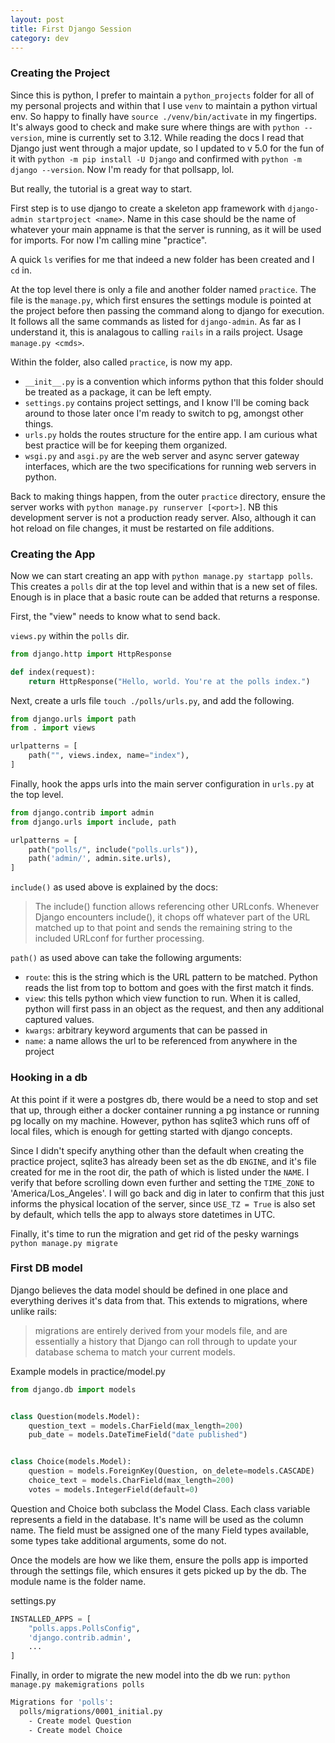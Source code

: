 ```yaml
---
layout: post
title: First Django Session
category: dev
---
```


### Creating the Project
Since this is python, I prefer to maintain a `python_projects` folder for all of my personal projects and within that I use `venv` to maintain a python virtual env. So happy to finally have `source ./venv/bin/activate` in my fingertips. It's always good to check and make sure where things are with `python --version`, mine is currently set to 3.12. While reading the docs I read that Django just went through a major update, so I updated to v 5.0 for the fun of it with `python -m pip install -U Django` and confirmed with `python -m django --version`. Now I'm ready for that pollsapp, lol.

But really, the tutorial is a great way to start. 

First step is to use django to create a skeleton app framework with `django-admin startproject <name>`. Name in this case should be the name of whatever your main appname is that the server is running, as it will be used for imports. For now I'm calling mine "practice".

A quick `ls` verifies for me that indeed a new folder has been created and I `cd` in. 

At the top level there is only a file and another folder named `practice`. The file is the `manage.py`, which first ensures the settings module is pointed at the project before then passing the command along to django for execution. It follows all the same commands as listed for `django-admin`. As far as I understand it, this is analagous to calling `rails` in a rails project. Usage `manage.py <cmds>`.

Within the folder, also called `practice`, is now my app. 
- `__init__.py` is a convention which informs python that this folder should be treated as a package, it can be left empty. 
- `settings.py` contains project settings, and I know I'll be coming back around to those later once I'm ready to switch to pg, amongst other things.
- `urls.py` holds the routes structure for the entire app. I am curious what best practice will be for keeping them organized.
- `wsgi.py` and `asgi.py` are the web server and async server gateway interfaces, which are the two specifications for running web servers in python.

Back to making things happen, from the outer `practice` directory, ensure the server works with 
`python manage.py runserver [<port>]`. NB this development server is not a production ready server. Also, although it can hot reload on file changes, it must be restarted on file additions.

### Creating the App
Now we can start creating an app with `python manage.py startapp polls`. This creates a `polls` dir at the top level and within that is a new set of files. Enough is in place that a basic route can be added that returns a response.

First, the "view" needs to know what to send back.

`views.py` within the `polls` dir.
```py
from django.http import HttpResponse

def index(request):
    return HttpResponse("Hello, world. You're at the polls index.")
```

Next, create a urls file `touch ./polls/urls.py`, and add the following.
```py
from django.urls import path
from . import views

urlpatterns = [
    path("", views.index, name="index"),
]
```

Finally, hook the apps urls into the main server configuration in `urls.py` at the top level.
```py
from django.contrib import admin
from django.urls import include, path

urlpatterns = [
    path("polls/", include("polls.urls")),
    path('admin/', admin.site.urls),
]
```

`include()` as used above is explained by the docs:

> The include() function allows referencing other URLconfs. Whenever Django encounters include(), it chops off whatever part of the URL matched up to that point and sends the remaining string to the included URLconf for further processing.

`path()` as used above can take the following arguments:
- `route`: this is the string which is the URL pattern to be matched. Python reads the list from top to bottom and goes with the first match it finds. 
- `view`: this tells python which view function to run. When it is called, python will first pass in an object as the request, and then any additional captured values.
- `kwargs`: arbitrary keyword arguments that can be passed in
- `name`: a name allows the url to be referenced from anywhere in the project

### Hooking in a db
At this point if it were a postgres db, there would be a need to stop and set that up, through either a docker container running a pg instance or running pg locally on my machine. However, python has sqlite3 which runs off of local files, which is enough for getting started with django concepts.

Since I didn't specify anything other than the default when creating the practice project, sqlite3 has already been set as the db `ENGINE`, and it's file created for me in the root dir, the path of which is listed under the `NAME`. I verify that before scrolling down even further and setting the `TIME_ZONE` to 'America/Los_Angeles'. I will go back and dig in later to confirm that this just informs the physical location of the server, since `USE_TZ = True` is also set by default, which tells the app to always store datetimes in UTC.

Finally, it's time to run the migration and get rid of the pesky warnings `python manage.py migrate`

### First DB model
Django believes the data model should be defined in one place and everything derives it's data from that. This extends to migrations, where unlike rails:
> migrations are entirely derived from your models file, and are essentially a history that Django can roll through to update your database schema to match your current models.

Example models in practice/model.py 
```py
from django.db import models


class Question(models.Model):
    question_text = models.CharField(max_length=200)
    pub_date = models.DateTimeField("date published")


class Choice(models.Model):
    question = models.ForeignKey(Question, on_delete=models.CASCADE)
    choice_text = models.CharField(max_length=200)
    votes = models.IntegerField(default=0)
```

Question and Choice both subclass the Model Class. Each class variable represents a field in the database. It's name will be used as the column name. The field must be assigned one of the many Field types available, some types take additional arguments, some do not.

Once the models are how we like them, ensure the polls app is imported through the settings file, which ensures it gets picked up by the db. The module name is the folder name.

settings.py
```py
INSTALLED_APPS = [
    "polls.apps.PollsConfig",
    'django.contrib.admin',
    ...
]
```

Finally, in order to migrate the new model into the db we run:
`python manage.py makemigrations polls`

```bash
Migrations for 'polls':
  polls/migrations/0001_initial.py
    - Create model Question
    - Create model Choice
```